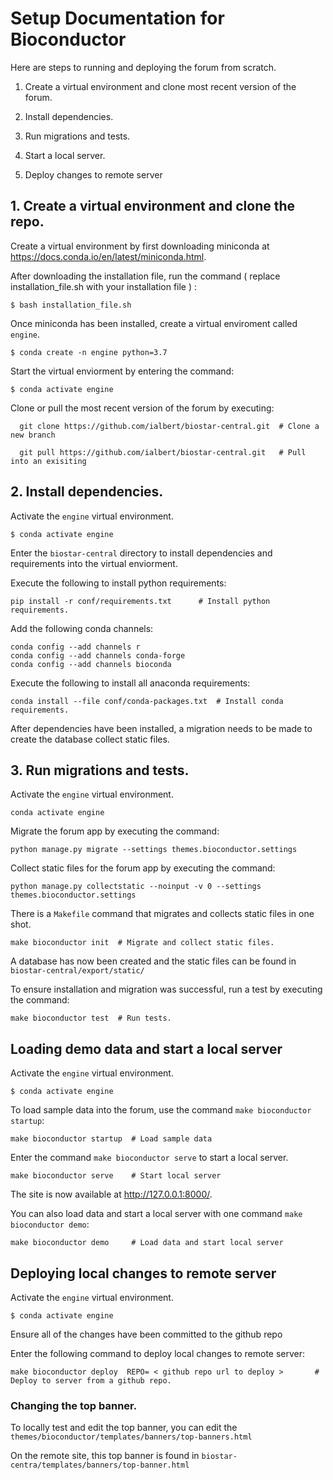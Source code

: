 # Setup Documentation for Bioconductor

Here are steps to running and deploying the forum from scratch.

1. Create a virtual environment and clone most recent version of the forum.


2. Install dependencies. 


3. Run migrations and tests. 


4. Start a local server. 


5. Deploy changes to remote server


## 1. Create a virtual environment and clone the repo.

Create a virtual environment by first downloading miniconda at https://docs.conda.io/en/latest/miniconda.html. 

After downloading the installation file, run the command ( replace installation_file.sh with your installation file ) : 

    $ bash installation_file.sh      

Once miniconda has been installed, create a virtual enviroment called `engine`.

    $ conda create -n engine python=3.7
    
Start the virtual enviorment by entering the command:

    $ conda activate engine
    
Clone or pull the most recent version of the forum by executing:

      git clone https://github.com/ialbert/biostar-central.git  # Clone a new branch
      
      git pull https://github.com/ialbert/biostar-central.git   # Pull into an exisiting 
      
      
## 2. Install dependencies. 

Activate the `engine` virtual environment.

    $ conda activate engine

Enter the `biostar-central` directory to install dependencies and requirements into the virtual enviorment.

Execute the following to install python requirements: 

    pip install -r conf/requirements.txt      # Install python requirements.
    
    
Add the following conda channels:

    conda config --add channels r
    conda config --add channels conda-forge
    conda config --add channels bioconda

Execute the following to install all anaconda requirements:
    
    conda install --file conf/conda-packages.txt  # Install conda requirements.
    
 After dependencies have been installed, a migration needs to be made to create the database collect static files.
 
 
## 3. Run migrations and tests. 
 
Activate the `engine` virtual environment.

    conda activate engine
    
Migrate the forum app by executing the command:

    python manage.py migrate --settings themes.bioconductor.settings

Collect static files for the forum app by executing the command:

    python manage.py collectstatic --noinput -v 0 --settings themes.bioconductor.settings

There is a `Makefile` command that migrates and collects static files in one shot. 

    make bioconductor init  # Migrate and collect static files. 

A database has now been created and the static files can be found in `biostar-central/export/static/`

To ensure installation and migration was successful, run a test by executing the command: 

    make bioconductor test  # Run tests. 



## Loading demo data and start a local server 

Activate the `engine` virtual environment.

    $ conda activate engine
    
To load sample data into the forum, use the command `make bioconductor startup`:

    make bioconductor startup  # Load sample data
    

Enter the command `make bioconductor serve` to start a local server.

    make bioconductor serve    # Start local server

The site is now available at http://127.0.0.1:8000/. 


You can also load data and start a local server with one command `make bioconductor demo`:

    make bioconductor demo     # Load data and start local server
    

## Deploying local changes to remote server

Activate the `engine` virtual environment.

    $ conda activate engine

Ensure all of the changes have been committed to the github repo

Enter the following command to deploy local changes to remote server:

    
    make bioconductor deploy  REPO= < github repo url to deploy >       # Deploy to server from a github repo.


### Changing the top banner.

To locally test and edit the top banner, 
you can edit the `themes/bioconductor/templates/banners/top-banners.html`

On the remote site, this top banner is found in `biostar-centra/templates/banners/top-banner.html`
